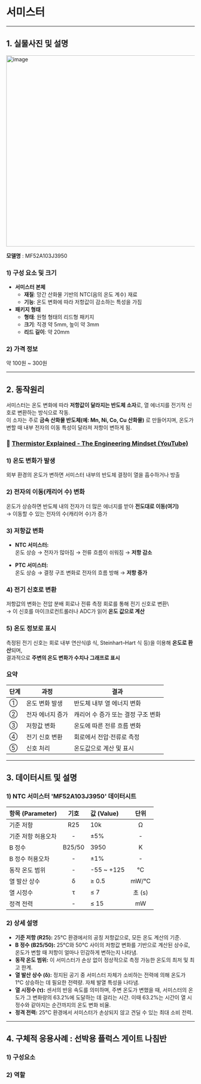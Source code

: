 # 서미스터

---
## 1. 실물사진 및 설명 
<img width="510" height="510" alt="image" src="https://github.com/user-attachments/assets/3ce142c0-80d4-4874-aa66-8dd624a897c7" />   

**모델명** : MF52A103J3950

### 1) 구성 요소 및 크기
* **서미스터 본체**
    * **재질**: 망간 산화물 기반의 NTC(음의 온도 계수) 재료
    * **기능**: 온도 변화에 따라 저항값이 감소하는 특성을 가짐
* **패키지 형태**
    * **형태**: 원형 형태의 리드형 패키지
    * **크기**: 직경 약 5mm, 높이 약 3mm
    * **리드 길이**: 약 20mm

### 2) 가격 정보
약 100원 ~ 300원

---
## 2. 동작원리

서미스터는 온도 변화에 따라 **저항값이 달라지는 반도체 소자**로, 열 에너지를 전기적 신호로 변환하는 방식으로 작동.  
이 소자는 주로 **금속 산화물 반도체(예: Mn, Ni, Co, Cu 산화물)** 로 만들어지며, 온도가 변할 때 내부 전자의 이동 특성이 달라져 저항이 변하게 됨.

### 🎥 [Thermistor Explained - The Engineering Mindset (YouTube)](https://www.youtube.com/watch?v=SaQBD0NMT04)


### 1) 온도 변화가 발생
외부 환경의 온도가 변하면 서미스터 내부의 반도체 결정이 열을 흡수하거나 방출

### 2) 전자의 이동(캐리어 수) 변화
온도가 상승하면 반도체 내의 전자가 더 많은 에너지를 받아 **전도대로 이동(여기)**  
→ 이동할 수 있는 전자의 수(캐리어 수)가 증가


### 3) 저항값 변화
- **NTC 서미스터:**  
  온도 상승 → 전자가 많아짐 → 전류 흐름이 쉬워짐 → **저항 감소**

- **PTC 서미스터:**  
  온도 상승 → 결정 구조 변화로 전자의 흐름 방해 → **저항 증가**


### 4) 전기 신호로 변환
저항값의 변화는 전압 분배 회로나 전류 측정 회로를 통해 전기 신호로 변환\  
→ 이 신호를 마이크로컨트롤러나 ADC가 읽어 **온도 값으로 계산**


### 5) 온도 정보로 표시
측정된 전기 신호는 회로 내부 연산식(β 식, Steinhart–Hart 식 등)을 이용해 **온도로 환산**되며,  
결과적으로 **주변의 온도 변화가 수치나 그래프로 표시**


### 요약
| 단계 | 과정 | 결과 |
|------|------|------|
| ① | 온도 변화 발생 | 반도체 내부 열 에너지 변화 |
| ② | 전자 에너지 증가 | 캐리어 수 증가 또는 결정 구조 변화 |
| ③ | 저항값 변화 | 온도에 따른 전류 흐름 변화 |
| ④ | 전기 신호 변환 | 회로에서 전압·전류로 측정 |
| ⑤ | 신호 처리 | 온도값으로 계산 및 표시 |

---
## 3. 데이터시트 및 설명

### 1) NTC 서미스터 'MF52A103J3950' 데이터시트

| 항목 (Parameter) | 기호 | 값 (Value) | 단위 |
| :--- | :---: | :--- | :---: |
| 기준 저항 | R25 | 10k | Ω |
| 기준 저항 허용오차 | - | ±5% | - |
| B 정수 | B25/50 | 3950 | K |
| B 정수 허용오차 | - | ±1% | - |
| 동작 온도 범위 | - | -55 ~ +125 | °C |
| 열 발산 상수 | δ | ≥ 0.5 | mW/°C |
| 열 시정수 | τ | ≤ 7 | 초 (s) |
| 정격 전력 | - | ≤ 15 | mW |

### 2) 상세 설명

* **기준 저항 (R25):** 25°C 환경에서의 공칭 저항값으로, 모든 온도 계산의 기준.
* **B 정수 (B25/50):** 25°C와 50°C 사이의 저항값 변화를 기반으로 계산된 상수로, 온도가 변할 때 저항이 얼마나 민감하게 변하는지 나타냄.
* **동작 온도 범위:** 이 서미스터가 손상 없이 정상적으로 측정 가능한 온도의 최저 및 최고 한계.
* **열 발산 상수 (δ):** 정지된 공기 중 서미스터 자체가 소비하는 전력에 의해 온도가 1°C 상승하는 데 필요한 전력량. 자체 발열 특성을 나타냄.
* **열 시정수 (τ):** 센서의 반응 속도를 의미하며, 주변 온도가 변했을 때, 서미스터의 온도가 그 변화량의 63.2%에 도달하는 데 걸리는 시간.
이때 63.2%는 시간이 열 시정수와 같아지는 순간까지의 온도 변화 비율.
* **정격 전력:** 25°C 환경에서 서미스터가 손상되지 않고 견딜 수 있는 최대 소비 전력.

    
---
## 4. 구체적 응용사례 : 선박용 플럭스 게이트 나침반

### 1) 구성요소

### 2) 역할
